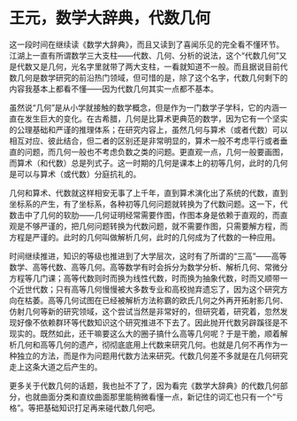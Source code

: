# 王元，数学大辞典，代数几何

这一段时间在继续读《数学大辞典》，而且又读到了喜闻乐见的完全看不懂环节。江湖上一直有所谓数学三大支柱——代数、几何、分析的说法，这个“代数几何”又是代数又是几何，光名字里就带了两大支柱，一看就知道不一般。而且据说目前代数几何是数学研究的前沿热门领域，但可惜的是，除了这个名字，代数几何剩下的内容我基本上都看不懂——因为代数几何其实一点都不基本。

虽然说“几何”是从小学就接触的数学概念，但是作为一门数学子学科，它的内涵一直在发生巨大的变化。在古希腊，几何是比算术更典范的数学，因为它有一个坚实的公理基础和严谨的推理体系；在研究内容上，虽然几何与算术（或者代数）可以相互对应、彼此结合，但二者的区别还是非常明显的，算术一般不考虑平行或者垂直的问题，而几何一般也不考虑负数之类的问题。更直观一点，几何一般要画图，而算术（和代数）总是列式子。这一时期的几何是课本上的初等几何，此时的几何是可以与算术（或代数）分庭抗礼的。

几何和算术、代数就这样相安无事了上千年，直到算术演化出了系统的代数，直到坐标系的产生，有了坐标系，各种初等几何问题就转换为了代数问题。这一下，代数击中了几何的软肋——几何证明经常需要作图，作图本身是依赖于直观的，而直观是不够严谨的，把几何问题转换为代数问题，就不需要作图，只需要解方程，而方程是严谨的。此时的几何叫做解析几何，此时的几何成为了代数的一种应用。

时间继续推进，知识的等级也推进到了大学层次，这时有了所谓的“三高”——高等数学、高等代数、高等几何。高等数学有时会拆分为数学分析、解析几何、常微分方程等几门课；高等代数则时而换为线性代数，时而换为抽象代数，时而又顺带一个近世代数；只有高等几何慢慢被大多数专业和高校抛弃遗忘了，因为这个研究方向在枯萎。高等几何试图在已经被解析方法称霸的欧氏几何之外再开拓射影几何、仿射几何等新的研究领域，这个尝试当然是非常好的，但研究着，研究着，忽然发现好像不依赖群环等代数知识这个研究推进不下去了。因此抛开代数另辟蹊径是不现实的。既然如此，还干嘛要这么大的圈子搞什么高等几何呢？于是干脆，顺着解析几何和高等几何的遗产，彻彻底底用上代数来研究几何。也就是几何不再作为一种独立的方法，而是作为问题用代数方法来研究。代数几何差不多就是在几何研究走上这条大道之后产生的。

更多关于代数几何的话题，我也扯不了了，因为看完《数学大辞典》的代数几何部分，也就曲面分类和直纹曲面那里能稍微看懂一点，新记住的词汇也只有一个“亏格”。等把基础知识打足再来碰代数几何吧。


